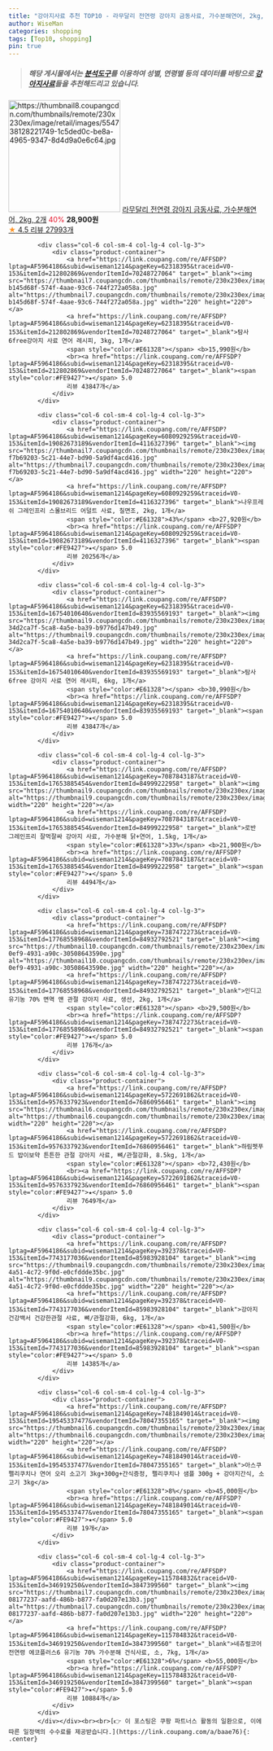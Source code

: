 ```yaml
---
title: "강아지사료 추천 TOP10 - 라무달리 전연령 강아지 금동사료, 가수분해연어, 2kg, 2개"
author: WiseMan
categories: shopping
tags: [Top10, shopping]
pin: true
---
```


> ##### 해당 게시물에서는 [**분석도구**](https://itemscout.io/)를 이용하여 **성별**, **연령별** 등의 데이터를 바탕으로 [**강아지사료**](https://link.coupang.com/a/baae76)들을 추천해드리고 있습니다.
<div class="container"><div class="row">
            <div class="col-6 col-sm-4 col-lg-4 col-lg-3">
                <div class="product-container">
                    <a href="https://link.coupang.com/re/AFFSDP?lptag=AF5964186&subid=wiseman1214&pageKey=1550850914&traceid=V0-153&itemId=12244587553&vendorItemId=70644437472" target="_blank"><img src="https://thumbnail8.coupangcdn.com/thumbnails/remote/230x230ex/image/retail/images/554738128221749-1c5ded0c-be8a-4965-9347-8d4d9a0e6c64.jpg" alt="https://thumbnail8.coupangcdn.com/thumbnails/remote/230x230ex/image/retail/images/554738128221749-1c5ded0c-be8a-4965-9347-8d4d9a0e6c64.jpg" width="220" height="220"></a>
                    <a href="https://link.coupang.com/re/AFFSDP?lptag=AF5964186&subid=wiseman1214&pageKey=1550850914&traceid=V0-153&itemId=12244587553&vendorItemId=70644437472" target="_blank">라무달리 전연령 강아지 금동사료, 가수분해연어, 2kg, 2개</a>
                    <span style="color:#E61328">40%</span> <b>28,900원</b>
                    <br><a href="https://link.coupang.com/re/AFFSDP?lptag=AF5964186&subid=wiseman1214&pageKey=1550850914&traceid=V0-153&itemId=12244587553&vendorItemId=70644437472" target="_blank"><span style="color:#FE9427">★</span> 4.5
                    리뷰 27993개</a>
                </div>
            </div>
            
            <div class="col-6 col-sm-4 col-lg-4 col-lg-3">
                <div class="product-container">
                    <a href="https://link.coupang.com/re/AFFSDP?lptag=AF5964186&subid=wiseman1214&pageKey=62318395&traceid=V0-153&itemId=212802869&vendorItemId=70248727064" target="_blank"><img src="https://thumbnail7.coupangcdn.com/thumbnails/remote/230x230ex/image/retail/images/2402108393469457-b145d68f-574f-4aae-93c6-744f272a058a.jpg" alt="https://thumbnail7.coupangcdn.com/thumbnails/remote/230x230ex/image/retail/images/2402108393469457-b145d68f-574f-4aae-93c6-744f272a058a.jpg" width="220" height="220"></a>
                    <a href="https://link.coupang.com/re/AFFSDP?lptag=AF5964186&subid=wiseman1214&pageKey=62318395&traceid=V0-153&itemId=212802869&vendorItemId=70248727064" target="_blank">탐사6free강아지 사료 연어 레시피, 3kg, 1개</a>
                    <span style="color:#E61328"></span> <b>15,990원</b>
                    <br><a href="https://link.coupang.com/re/AFFSDP?lptag=AF5964186&subid=wiseman1214&pageKey=62318395&traceid=V0-153&itemId=212802869&vendorItemId=70248727064" target="_blank"><span style="color:#FE9427">★</span> 5.0
                    리뷰 43847개</a>
                </div>
            </div>
            
            <div class="col-6 col-sm-4 col-lg-4 col-lg-3">
                <div class="product-container">
                    <a href="https://link.coupang.com/re/AFFSDP?lptag=AF5964186&subid=wiseman1214&pageKey=6080929259&traceid=V0-153&itemId=19082673189&vendorItemId=4116327396" target="_blank"><img src="https://thumbnail7.coupangcdn.com/thumbnails/remote/230x230ex/image/retail/images/2431666926606-f7b69203-5c21-44e7-bd90-5a9df4acd416.jpg" alt="https://thumbnail7.coupangcdn.com/thumbnails/remote/230x230ex/image/retail/images/2431666926606-f7b69203-5c21-44e7-bd90-5a9df4acd416.jpg" width="220" height="220"></a>
                    <a href="https://link.coupang.com/re/AFFSDP?lptag=AF5964186&subid=wiseman1214&pageKey=6080929259&traceid=V0-153&itemId=19082673189&vendorItemId=4116327396" target="_blank">나우프레쉬 그레인프리 스몰브리드 어덜트 사료, 칠면조, 2kg, 1개</a>
                    <span style="color:#E61328">43%</span> <b>27,920원</b>
                    <br><a href="https://link.coupang.com/re/AFFSDP?lptag=AF5964186&subid=wiseman1214&pageKey=6080929259&traceid=V0-153&itemId=19082673189&vendorItemId=4116327396" target="_blank"><span style="color:#FE9427">★</span> 5.0
                    리뷰 20256개</a>
                </div>
            </div>
            
            <div class="col-6 col-sm-4 col-lg-4 col-lg-3">
                <div class="product-container">
                    <a href="https://link.coupang.com/re/AFFSDP?lptag=AF5964186&subid=wiseman1214&pageKey=62318395&traceid=V0-153&itemId=16754010640&vendorItemId=83935569193" target="_blank"><img src="https://thumbnail9.coupangcdn.com/thumbnails/remote/230x230ex/image/retail/images/7295993519305983-34d2ca7f-5ca8-4a5e-ba39-b9776d147b49.jpg" alt="https://thumbnail9.coupangcdn.com/thumbnails/remote/230x230ex/image/retail/images/7295993519305983-34d2ca7f-5ca8-4a5e-ba39-b9776d147b49.jpg" width="220" height="220"></a>
                    <a href="https://link.coupang.com/re/AFFSDP?lptag=AF5964186&subid=wiseman1214&pageKey=62318395&traceid=V0-153&itemId=16754010640&vendorItemId=83935569193" target="_blank">탐사 6free 강아지 사료 연어 레시피, 6kg, 1개</a>
                    <span style="color:#E61328"></span> <b>30,990원</b>
                    <br><a href="https://link.coupang.com/re/AFFSDP?lptag=AF5964186&subid=wiseman1214&pageKey=62318395&traceid=V0-153&itemId=16754010640&vendorItemId=83935569193" target="_blank"><span style="color:#FE9427">★</span> 5.0
                    리뷰 43847개</a>
                </div>
            </div>
            
            <div class="col-6 col-sm-4 col-lg-4 col-lg-3">
                <div class="product-container">
                    <a href="https://link.coupang.com/re/AFFSDP?lptag=AF5964186&subid=wiseman1214&pageKey=7087843187&traceid=V0-153&itemId=17653885454&vendorItemId=84999222958" target="_blank"><img src="https://thumbnail9.coupangcdn.com/thumbnails/remote/230x230ex/image/vendor_inventory/9279/c8eb163a0e0a8ffaaf0584d959b7c176a07740bdf16ec7c6b4aad4614814.jpg" alt="https://thumbnail9.coupangcdn.com/thumbnails/remote/230x230ex/image/vendor_inventory/9279/c8eb163a0e0a8ffaaf0584d959b7c176a07740bdf16ec7c6b4aad4614814.jpg" width="220" height="220"></a>
                    <a href="https://link.coupang.com/re/AFFSDP?lptag=AF5964186&subid=wiseman1214&pageKey=7087843187&traceid=V0-153&itemId=17653885454&vendorItemId=84999222958" target="_blank">로반 그레인프리 잘먹잘싸 강아지 사료, 가수분해 닭+연어, 1.5kg, 1개</a>
                    <span style="color:#E61328">33%</span> <b>21,900원</b>
                    <br><a href="https://link.coupang.com/re/AFFSDP?lptag=AF5964186&subid=wiseman1214&pageKey=7087843187&traceid=V0-153&itemId=17653885454&vendorItemId=84999222958" target="_blank"><span style="color:#FE9427">★</span> 5.0
                    리뷰 4494개</a>
                </div>
            </div>
            
            <div class="col-6 col-sm-4 col-lg-4 col-lg-3">
                <div class="product-container">
                    <a href="https://link.coupang.com/re/AFFSDP?lptag=AF5964186&subid=wiseman1214&pageKey=7387472273&traceid=V0-153&itemId=17768558968&vendorItemId=84932792521" target="_blank"><img src="https://thumbnail10.coupangcdn.com/thumbnails/remote/230x230ex/image/retail/images/2023/02/01/17/7/91e56300-0ef9-4931-a90c-30508643590e.jpg" alt="https://thumbnail10.coupangcdn.com/thumbnails/remote/230x230ex/image/retail/images/2023/02/01/17/7/91e56300-0ef9-4931-a90c-30508643590e.jpg" width="220" height="220"></a>
                    <a href="https://link.coupang.com/re/AFFSDP?lptag=AF5964186&subid=wiseman1214&pageKey=7387472273&traceid=V0-153&itemId=17768558968&vendorItemId=84932792521" target="_blank">인디고 유기농 70% 면역 앤 관절 강아지 사료, 생선, 2kg, 1개</a>
                    <span style="color:#E61328"></span> <b>29,500원</b>
                    <br><a href="https://link.coupang.com/re/AFFSDP?lptag=AF5964186&subid=wiseman1214&pageKey=7387472273&traceid=V0-153&itemId=17768558968&vendorItemId=84932792521" target="_blank"><span style="color:#FE9427">★</span> 5.0
                    리뷰 176개</a>
                </div>
            </div>
            
            <div class="col-6 col-sm-4 col-lg-4 col-lg-3">
                <div class="product-container">
                    <a href="https://link.coupang.com/re/AFFSDP?lptag=AF5964186&subid=wiseman1214&pageKey=5722691862&traceid=V0-153&itemId=9576337923&vendorItemId=76860956461" target="_blank"><img src="https://thumbnail6.coupangcdn.com/thumbnails/remote/230x230ex/image/rs_quotation_api/nrcaryir/4e5566dd26f84d238a7d031d16382143.jpg" alt="https://thumbnail6.coupangcdn.com/thumbnails/remote/230x230ex/image/rs_quotation_api/nrcaryir/4e5566dd26f84d238a7d031d16382143.jpg" width="220" height="220"></a>
                    <a href="https://link.coupang.com/re/AFFSDP?lptag=AF5964186&subid=wiseman1214&pageKey=5722691862&traceid=V0-153&itemId=9576337923&vendorItemId=76860956461" target="_blank">하림펫푸드 밥이보약 튼튼한 관절 강아지 사료, 뼈/관절강화, 8.5kg, 1개</a>
                    <span style="color:#E61328"></span> <b>72,430원</b>
                    <br><a href="https://link.coupang.com/re/AFFSDP?lptag=AF5964186&subid=wiseman1214&pageKey=5722691862&traceid=V0-153&itemId=9576337923&vendorItemId=76860956461" target="_blank"><span style="color:#FE9427">★</span> 5.0
                    리뷰 7649개</a>
                </div>
            </div>
            
            <div class="col-6 col-sm-4 col-lg-4 col-lg-3">
                <div class="product-container">
                    <a href="https://link.coupang.com/re/AFFSDP?lptag=AF5964186&subid=wiseman1214&pageKey=392378&traceid=V0-153&itemId=7743177036&vendorItemId=85983928104" target="_blank"><img src="https://thumbnail9.coupangcdn.com/thumbnails/remote/230x230ex/image/retail/images/2023/05/16/17/3/e2699be7-4a51-4c72-9f0d-e0cfddde35bc.jpg" alt="https://thumbnail9.coupangcdn.com/thumbnails/remote/230x230ex/image/retail/images/2023/05/16/17/3/e2699be7-4a51-4c72-9f0d-e0cfddde35bc.jpg" width="220" height="220"></a>
                    <a href="https://link.coupang.com/re/AFFSDP?lptag=AF5964186&subid=wiseman1214&pageKey=392378&traceid=V0-153&itemId=7743177036&vendorItemId=85983928104" target="_blank">강아지 건강백서 건강한관절 사료, 뼈/관절강화, 6kg, 1개</a>
                    <span style="color:#E61328"></span> <b>41,500원</b>
                    <br><a href="https://link.coupang.com/re/AFFSDP?lptag=AF5964186&subid=wiseman1214&pageKey=392378&traceid=V0-153&itemId=7743177036&vendorItemId=85983928104" target="_blank"><span style="color:#FE9427">★</span> 5.0
                    리뷰 14385개</a>
                </div>
            </div>
            
            <div class="col-6 col-sm-4 col-lg-4 col-lg-3">
                <div class="product-container">
                    <a href="https://link.coupang.com/re/AFFSDP?lptag=AF5964186&subid=wiseman1214&pageKey=7481849014&traceid=V0-153&itemId=19545337477&vendorItemId=78047355165" target="_blank"><img src="https://thumbnail6.coupangcdn.com/thumbnails/remote/230x230ex/image/vendor_inventory/b26a/9f264487175e0ce4fe0c3fab6ce94387dd42a84ad49d85a01c4c34b075b7.png" alt="https://thumbnail6.coupangcdn.com/thumbnails/remote/230x230ex/image/vendor_inventory/b26a/9f264487175e0ce4fe0c3fab6ce94387dd42a84ad49d85a01c4c34b075b7.png" width="220" height="220"></a>
                    <a href="https://link.coupang.com/re/AFFSDP?lptag=AF5964186&subid=wiseman1214&pageKey=7481849014&traceid=V0-153&itemId=19545337477&vendorItemId=78047355165" target="_blank">아스쿠 펠리쿠치나 연어 오리 소고기 3kg+300g+간식증정, 펠리쿠치나 샘플 300g + 강아지간식, 소고기 3kg</a>
                    <span style="color:#E61328">8%</span> <b>45,000원</b>
                    <br><a href="https://link.coupang.com/re/AFFSDP?lptag=AF5964186&subid=wiseman1214&pageKey=7481849014&traceid=V0-153&itemId=19545337477&vendorItemId=78047355165" target="_blank"><span style="color:#FE9427">★</span> 5.0
                    리뷰 19개</a>
                </div>
            </div>
            
            <div class="col-6 col-sm-4 col-lg-4 col-lg-3">
                <div class="product-container">
                    <a href="https://link.coupang.com/re/AFFSDP?lptag=AF5964186&subid=wiseman1214&pageKey=115784832&traceid=V0-153&itemId=346919250&vendorItemId=3847399560" target="_blank"><img src="https://thumbnail7.coupangcdn.com/thumbnails/remote/230x230ex/image/retail/images/1680339133840560-08177237-aafd-486b-b877-fa0d207e13b3.jpg" alt="https://thumbnail7.coupangcdn.com/thumbnails/remote/230x230ex/image/retail/images/1680339133840560-08177237-aafd-486b-b877-fa0d207e13b3.jpg" width="220" height="220"></a>
                    <a href="https://link.coupang.com/re/AFFSDP?lptag=AF5964186&subid=wiseman1214&pageKey=115784832&traceid=V0-153&itemId=346919250&vendorItemId=3847399560" target="_blank">네츄럴코어 전연령 에코플러스6 유기농 70% 가수분해 건식사료, 소, 7kg, 1개</a>
                    <span style="color:#E61328">6%</span> <b>55,000원</b>
                    <br><a href="https://link.coupang.com/re/AFFSDP?lptag=AF5964186&subid=wiseman1214&pageKey=115784832&traceid=V0-153&itemId=346919250&vendorItemId=3847399560" target="_blank"><span style="color:#FE9427">★</span> 5.0
                    리뷰 10884개</a>
                </div>
            </div>
            </div></div><br><br>[👉 이 포스팅은 쿠팡 파트너스 활동의 일환으로, 이에 따른 일정액의 수수료를 제공받습니다.](https://link.coupang.com/a/baae76){: .center}